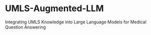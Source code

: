 # UMLS-Augmented-LLM
Integrating UMLS Knowledge into Large Language Models for Medical Question Answering
